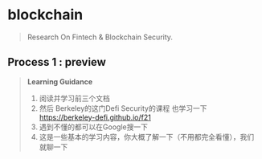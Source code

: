 # blockchain
>  Research On Fintech &amp; Blockchain Security.

## Process 1 : preview

> **Learning Guidance**
>
> 1. 阅读并学习前三个文档
> 2. 然后 Berkeley的这门Defi Security的课程  也学习一下  https://berkeley-defi.github.io/f21
> 3. 遇到不懂的都可以在Google搜一下
> 4. 这是一些基本的学习内容，你大概了解一下（不用都完全看懂），我们就聊一下

